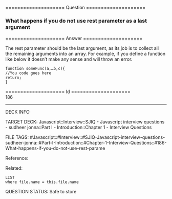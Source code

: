 ==================== Question ====================  

### What happens if you do not use rest parameter as a last argument  

==================== Answer ====================  

The rest parameter should be the last argument, as its job is to collect all the remaining arguments into an array. For example, if you define a function like below it doesn’t make any sense and will throw an error.

<!-- codeblock-start -->
<pre><code class="hljs language-javascript"><span class="hljs-keyword">function</span> <span class="hljs-title function_">someFunc</span>(<span class="hljs-params">a,…b,c</span>){
<span class="hljs-comment">//You code goes here</span>
<span class="hljs-keyword">return</span>;
}
</code></pre>
<!-- codeblock-end -->

==================== Id ====================  
186

---

DECK INFO

TARGET DECK: Javascript::Interview::SJIQ - Javascript interview questions - sudheer jonna::Part I - Introduction::Chapter 1 - Interview Questions

FILE TAGS: #Javascript::#Interview::#SJIQ-Javascript-interview-questions-sudheer-jonna::#Part-I-Introduction::#Chapter-1-Interview-Questions::#186-What-happens-if-you-do-not-use-rest-parame

Reference:

Related:

```dataview
LIST
where file.name = this.file.name
```

QUESTION STATUS: Safe to store
